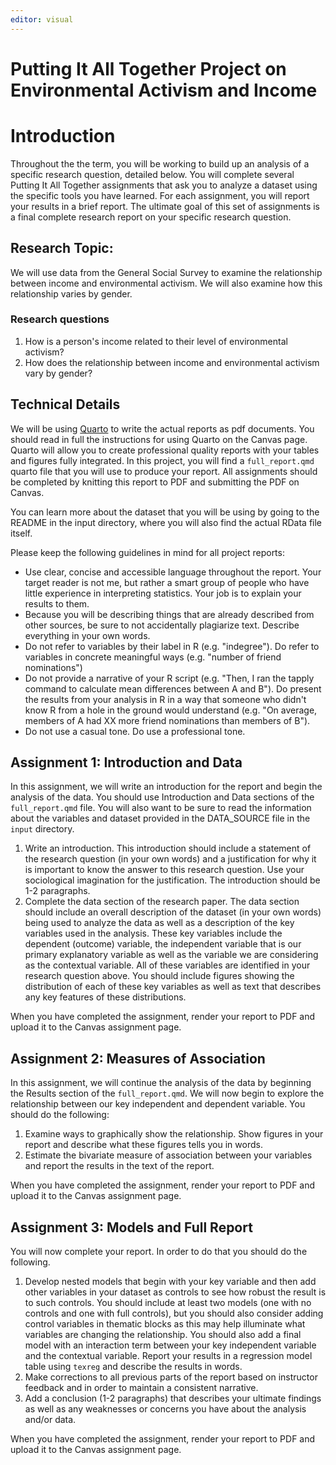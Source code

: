 ```yaml
---
editor: visual
---
```


# Putting It All Together Project on Environmental Activism and Income

# Introduction

Throughout the the term, you will be working to build up an analysis of a specific research question, detailed below. You will complete several Putting It All Together assignments that ask you to analyze a dataset using the specific tools you have learned. For each assignment, you will report your results in a brief report. The ultimate goal of this set of assignments is a final complete research report on your specific research question.

## Research Topic:

We will use data from the General Social Survey to examine the relationship between income and environmental activism. We will also examine how this relationship varies by gender.

### Research questions

1.  How is a person's income related to their level of environmental activism?
2.  How does the relationship between income and environmental activism vary by gender?

## Technical Details

We will be using [Quarto](https://quarto.org/) to write the actual reports as pdf documents. You should read in full the instructions for using Quarto on the Canvas page. Quarto will allow you to create professional quality reports with your tables and figures fully integrated. In this project, you will find a `full_report.qmd` quarto file that you will use to produce your report. All assignments should be completed by knitting this report to PDF and submitting the PDF on Canvas.

You can learn more about the dataset that you will be using by going to the README in the input directory, where you will also find the actual RData file itself.

Please keep the following guidelines in mind for all project reports:

-   Use clear, concise and accessible language throughout the report. Your target reader is not me, but rather a smart group of people who have little experience in interpreting statistics. Your job is to explain your results to them.
-   Because you will be describing things that are already described from other sources, be sure to not accidentally plagiarize text. Describe everything in your own words.
-   Do not refer to variables by their label in R (e.g. "indegree"). Do refer to variables in concrete meaningful ways (e.g. "number of friend nominations")
-   Do not provide a narrative of your R script (e.g. "Then, I ran the tapply command to calculate mean differences between A and B"). Do present the results from your analysis in R in a way that someone who didn't know R from a hole in the ground would understand (e.g. "On average, members of A had XX more friend nominations than members of B").
-   Do not use a casual tone. Do use a professional tone.

## Assignment 1: Introduction and Data

In this assignment, we will write an introduction for the report and begin the analysis of the data. You should use Introduction and Data sections of the `full_report.qmd` file. You will also want to be sure to read the information about the variables and dataset provided in the DATA_SOURCE file in the `input` directory.

1.  Write an introduction. This introduction should include a statement of the research question (in your own words) and a justification for why it is important to know the answer to this research question. Use your sociological imagination for the justification. The introduction should be 1-2 paragraphs.
2.  Complete the data section of the research paper. The data section should include an overall description of the dataset (in your own words) being used to analyze the data as well as a description of the key variables used in the analysis. These key variables include the dependent (outcome) variable, the independent variable that is our primary explanatory variable as well as the variable we are considering as the contextual variable. All of these variables are identified in your research question above. You should include figures showing the distribution of each of these key variables as well as text that describes any key features of these distributions.

When you have completed the assignment, render your report to PDF and upload it to the Canvas assignment page.

## Assignment 2: Measures of Association

In this assignment, we will continue the analysis of the data by beginning the Results section of the `full_report.qmd`. We will now begin to explore the relationship between our key independent and dependent variable. You should do the following:

1.  Examine ways to graphically show the relationship. Show figures in your report and describe what these figures tells you in words.
2.  Estimate the bivariate measure of association between your variables and report the results in the text of the report.

When you have completed the assignment, render your report to PDF and upload it to the Canvas assignment page.

## Assignment 3: Models and Full Report

You will now complete your report. In order to do that you should do the following.

1.  Develop nested models that begin with your key variable and then add other variables in your dataset as controls to see how robust the result is to such controls. You should include at least two models (one with no controls and one with full controls), but you should also consider adding control variables in thematic blocks as this may help illuminate what variables are changing the relationship. You should also add a final model with an interaction term between your key independent variable and the contextual variable. Report your results in a regression model table using `texreg` and describe the results in words.
2.  Make corrections to all previous parts of the report based on instructor feedback and in order to maintain a consistent narrative.
3.  Add a conclusion (1-2 paragraphs) that describes your ultimate findings as well as any weaknesses or concerns you have about the analysis and/or data.

When you have completed the assignment, render your report to PDF and upload it to the Canvas assignment page.
